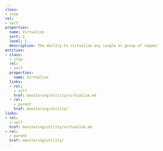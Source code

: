 ```yaml
---
class:
- stop
rel:
- self
properties:
  name: Virtualize
  sort: 2
  level: 2
  description: The ability to virtualize any single or group of requests.
entities:
- class:
  - stop
  rel:
  - self
  properties:
    name: Virtualize
  links:
  - rel:
    - self
    href: monitoring/utility/virtualize.md
  - rel:
    - parent
    href: monitoring/utility/
links:
- rel:
  - self
  href: monitoring/utility/virtualize.md
- rel:
  - parent
  href: monitoring/utility/
...
```

